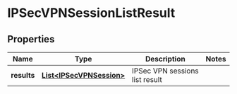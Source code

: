 # IPSecVPNSessionListResult

## Properties
Name | Type | Description | Notes
------------ | ------------- | ------------- | -------------
**results** | [**List&lt;IPSecVPNSession&gt;**](IPSecVPNSession.md) | IPSec VPN sessions list result | 

